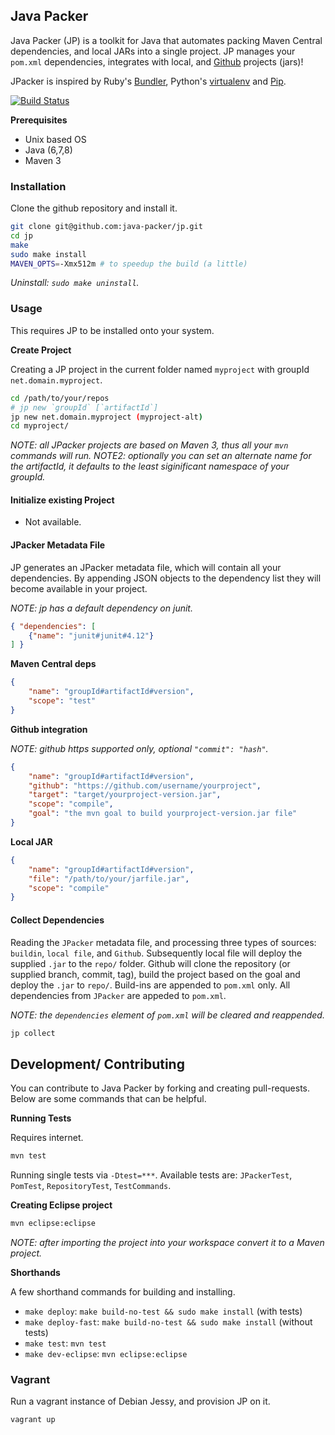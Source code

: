 ## Java Packer

Java Packer (JP) is a toolkit for Java that automates packing Maven Central dependencies, and local JARs into a single project. JP manages your `pom.xml` dependencies, integrates with local, and [Github](http://github.com) projects (jars)!

JPacker is inspired by Ruby's [Bundler](http://bundler.io/), Python's [virtualenv](https://virtualenv.readthedocs.org/en/latest/) and [Pip](https://pip.readthedocs.org/en/latest/).

[![Build Status](https://travis-ci.org/java-packer/jp.svg?branch=master)](https://travis-ci.org/java-packer/jp)

**Prerequisites**

* Unix based OS
* Java (6,7,8)
* Maven 3

### Installation

Clone the github repository and install it.

```bash
git clone git@github.com:java-packer/jp.git
cd jp
make
sudo make install
MAVEN_OPTS=-Xmx512m # to speedup the build (a little)
```

*Uninstall: `sudo make uninstall`.*


### Usage

This requires JP to be installed onto your system.

**Create Project**

Creating a JP project in the current folder named `myproject` with groupId `net.domain.myproject`.

```bash
cd /path/to/your/repos
# jp new `groupId` [`artifactId`]
jp new net.domain.myproject (myproject-alt)
cd myproject/
```

*NOTE: all JPacker projects are based on Maven 3, thus all your `mvn` commands will run.*
*NOTE2: optionally you can set an alternate name for the artifactId, it defaults to the least siginificant namespace of your groupId.*

#### Initialize existing Project

* Not available.


#### JPacker Metadata File

JP generates an JPacker metadata file, which will contain all your dependencies. By appending JSON objects to the dependency list they will become available in your project.

*NOTE: jp has a default dependency on junit.*

```json
{ "dependencies": [
	{"name": "junit#junit#4.12"}
] }
```

**Maven Central deps**

```json
{
	"name": "groupId#artifactId#version",
	"scope": "test"
}
```

**Github integration**

*NOTE: github https supported only, optional `"commit": "hash"`.*

```json
{
	"name": "groupId#artifactId#version",
	"github": "https://github.com/username/yourproject",
	"target": "target/yourproject-version.jar",
	"scope": "compile",
	"goal": "the mvn goal to build yourproject-version.jar file"
}
```

**Local JAR**

```json
{
	"name": "groupId#artifactId#version",
	"file": "/path/to/your/jarfile.jar",
	"scope": "compile"
}
```

#### Collect Dependencies

Reading the `JPacker` metadata file, and processing three types of sources: `buildin`, `local file`, and `Github`. Subsequently local file will deploy the supplied `.jar` to the `repo/` folder. Github will clone the repository (or supplied branch, commit, tag), build the project based on the goal and deploy the `.jar` to `repo/`. Build-ins are appended to `pom.xml` only. All dependencies from `JPacker` are appeded to `pom.xml`.

*NOTE: the `dependencies` element of `pom.xml` will be cleared and reappended.*

```bash
jp collect
```


## Development/ Contributing

You can contribute to Java Packer by forking and creating pull-requests. Below are some commands that can be helpful.

**Running Tests**

Requires internet.

```bash
mvn test
```

Running single tests via `-Dtest=***`. Available tests are: `JPackerTest`, `PomTest`, `RepositoryTest`, `TestCommands`.

**Creating Eclipse project**

```bash
mvn eclipse:eclipse
```

*NOTE: after importing the project into your workspace convert it to a Maven project.*

**Shorthands**

A few shorthand commands for building and installing.

* `make deploy`: `make build-no-test && sudo make install` (with tests)
* `make deploy-fast`: `make build-no-test && sudo make install` (without tests)
* `make test`: `mvn test`
* `make dev-eclipse`: `mvn eclipse:eclipse`

### Vagrant

Run a vagrant instance of Debian Jessy, and provision JP on it.

```bash
vagrant up
```







